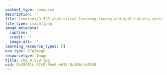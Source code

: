 ```yaml
---
content_type: resource
description: ''
file: /courses/9-520-statistical-learning-theory-and-applications-spring-2006/8b49f01c87c09be6e6138c466cfe8348_chp_9_520.jpg
file_type: image/jpeg
image_metadata:
  caption: ''
  credit: ''
  image-alt: ''
learning_resource_types: []
ocw_type: OCWImage
resourcetype: Image
title: chp_9_520.jpg
uid: 8b49f01c-87c0-9be6-e613-8c466cfe8348
---
```

